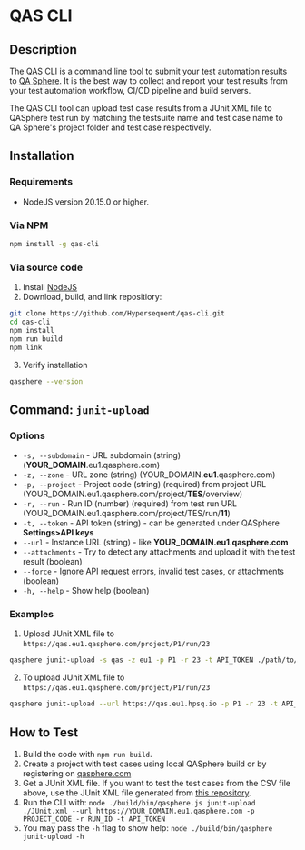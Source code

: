 # QAS CLI

## Description

The QAS CLI is a command line tool to submit your test automation results to [QA Sphere](https://qasphere.com/). It is the best way to collect and report your test results from your test automation workflow, CI/CD pipeline and build servers.

The QAS CLI tool can upload test case results from a JUnit XML file to QASphere test run by matching the testsuite name and test case name to QA Sphere's project folder and test case respectively.

## Installation

### Requirements

- NodeJS version 20.15.0 or higher.

### Via NPM

```bash
npm install -g qas-cli
```

### Via source code

1. Install [NodeJS](https://nodejs.org/en/download/package-manager/current)
2. Download, build, and link repositiory:

```bash
git clone https://github.com/Hypersequent/qas-cli.git
cd qas-cli
npm install
npm run build
npm link
```

3. Verify installation

```bash
qasphere --version
```

## Command: `junit-upload`

### Options

- `-s, --subdomain` - URL subdomain (string) (**YOUR_DOMAIN**.eu1.qasphere.com)
- `-z, --zone` - URL zone (string) (YOUR_DOMAIN.**eu1**.qasphere.com)
- `-p, --project` - Project code (string) (required) from project URL (YOUR_DOMAIN.eu1.qasphere.com/project/**TES**/overview)
- `-r, --run` - Run ID (number) (required) from test run URL (YOUR_DOMAIN.eu1.qasphere.com/project/TES/run/**11**)
- `-t, --token` - API token (string) - can be generated under QASphere **Settings>API keys**
- `--url` - Instance URL (string) - like **YOUR_DOMAIN.eu1.qasphere.com**
- `--attachments` - Try to detect any attachments and upload it with the test result (boolean)
- `--force` - Ignore API request errors, invalid test cases, or attachments (boolean)
- `-h, --help` - Show help (boolean)

### Examples

1. Upload JUnit XML file to `https://qas.eu1.qasphere.com/project/P1/run/23`

```bash
qasphere junit-upload -s qas -z eu1 -p P1 -r 23 -t API_TOKEN ./path/to/junit.xml
```

2. To upload JUnit XML file to `https://qas.eu1.qasphere.com/project/P1/run/23`

```bash
qasphere junit-upload --url https://qas.eu1.hpsq.io -p P1 -r 23 -t API_TOKEN  ./path/to/junit.xml
```

## How to Test

1. Build the code with `npm run build`.
2. Create a project with test cases using local QASphere build or by registering on [qasphere.com](https://qasphere.com/)
3. Get a JUnit XML file. If you want to test the test cases from the CSV file above, use the JUnit XML file generated from [this repository](https://github.com/Hypersequent/bistrot-e2e).
4. Run the CLI with: `node ./build/bin/qasphere.js junit-upload ./JUnit.xml --url https://YOUR_DOMAIN.eu1.qasphere.com -p PROJECT_CODE -r RUN_ID -t API_TOKEN`
5. You may pass the `-h` flag to show help: `node ./build/bin/qasphere junit-upload -h`
